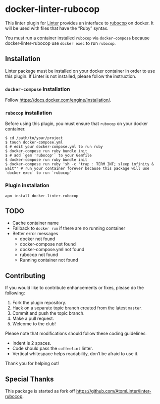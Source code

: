 # docker-linter-rubocop

This linter plugin for [Linter](https://github.com/AtomLinter/Linter) provides
an interface to [rubocop](https://github.com/bbatsov/rubocop) on docker. It will be used
with files that have the “Ruby” syntax.

You must run a container installed `rubocop` via `docker-compose`
because docker-linter-rubocop use `docker exec` to run `rubocop`.

## Installation

Linter package must be installed on your docker container in order to use this plugin. If Linter is not
installed, please follow the instruction.

### `docker-compose` installation

Follow https://docs.docker.com/engine/installation/.

### `rubocop` installation

Before using this plugin, you must ensure that `rubocop` on your docker container.

```
$ cd /path/to/your/project
$ touch docker-compose.yml
$ # edit your docker-compose.yml to run ruby
$ docker-compose run ruby bundle init
$ # add `gem 'rubocop'` to your Gemfile
$ docker-compose run ruby bundle init
$ docker-compose run ruby 'sh -c "trap : TERM INT; sleep infinity & wait"' # run your container forever because this package will use `docker exec` to run `rubocop`
```

### Plugin installation

```shell
apm install docker-linter-rubocop
```

## TODO

- Cache container name
- Fallback to `docker run` if there are no running container
- Better error messages
  - docker not found
  - docker-compose not found
  - docker-compose.yml not found
  - rubocop not found
  - Running container not found

## Contributing

If you would like to contribute enhancements or fixes, please do the following:

1.  Fork the plugin repository.
2.  Hack on a separate topic branch created from the latest `master`.
3.  Commit and push the topic branch.
4.  Make a pull request.
5.  Welcome to the club!

Please note that modifications should follow these coding guidelines:

-   Indent is 2 spaces.
-   Code should pass the `coffeelint` linter.
-   Vertical whitespace helps readability, don’t be afraid to use it.

Thank you for helping out!

## Special Thanks

This package is started as fork off https://github.com/AtomLinter/linter-rubocop.
